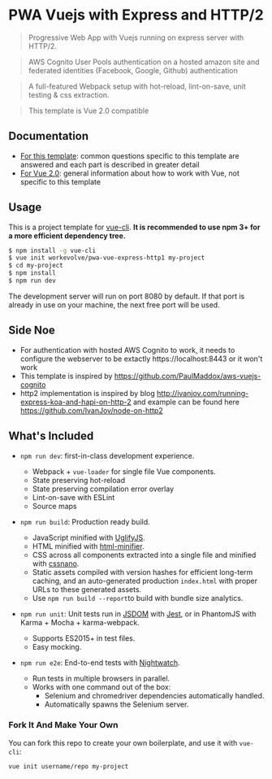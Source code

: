# PWA Vuejs with Express and HTTP/2

> Progressive Web App with Vuejs running on express server with HTTP/2.

> AWS Cognito User Pools authentication on a hosted amazon site and federated identities (Facebook, Google, Github) authentication

> A full-featured Webpack setup with hot-reload, lint-on-save, unit testing & css extraction.

> This template is Vue 2.0 compatible

## Documentation

- [For this template](https://github.com/workevolve/pwa-vue-express-http1): common questions specific to this template are answered and each part is described in greater detail
- [For Vue 2.0](http://vuejs.org/guide/): general information about how to work with Vue, not specific to this template

## Usage

This is a project template for [vue-cli](https://github.com/vuejs/vue-cli). **It is recommended to use npm 3+ for a more efficient dependency tree.**

``` bash
$ npm install -g vue-cli
$ vue init workevolve/pwa-vue-express-http1 my-project
$ cd my-project
$ npm install
$ npm run dev
```

The development server will run on port 8080 by default. If that port is already in use on your machine, the next free port will be used.

## Side Noe
- For authentication with hosted AWS Cognito to work, it needs to configure the webserver to be extactly https://localhost:8443 or it won't work
- This template is inspired by https://github.com/PaulMaddox/aws-vuejs-cognito
- http2 implementation is inspired by blog http://ivanjov.com/running-express-koa-and-hapi-on-http-2 and example can be found here https://github.com/IvanJov/node-on-http2

## What's Included

- `npm run dev`: first-in-class development experience.
  - Webpack + `vue-loader` for single file Vue components.
  - State preserving hot-reload
  - State preserving compilation error overlay
  - Lint-on-save with ESLint
  - Source maps

- `npm run build`: Production ready build.
  - JavaScript minified with [UglifyJS](https://github.com/mishoo/UglifyJS2).
  - HTML minified with [html-minifier](https://github.com/kangax/html-minifier).
  - CSS across all components extracted into a single file and minified with [cssnano](https://github.com/ben-eb/cssnano).
  - Static assets compiled with version hashes for efficient long-term caching, and an auto-generated production `index.html` with proper URLs to these generated assets.
  - Use `npm run build --report`to build with bundle size analytics.

- `npm run unit`: Unit tests run in [JSDOM](https://github.com/tmpvar/jsdom) with [Jest](https://facebook.github.io/jest/), or in PhantomJS with Karma + Mocha + karma-webpack.
  - Supports ES2015+ in test files.
  - Easy mocking.

- `npm run e2e`: End-to-end tests with [Nightwatch](http://nightwatchjs.org/).
  - Run tests in multiple browsers in parallel.
  - Works with one command out of the box:
    - Selenium and chromedriver dependencies automatically handled.
    - Automatically spawns the Selenium server.

### Fork It And Make Your Own

You can fork this repo to create your own boilerplate, and use it with `vue-cli`:

``` bash
vue init username/repo my-project
```
